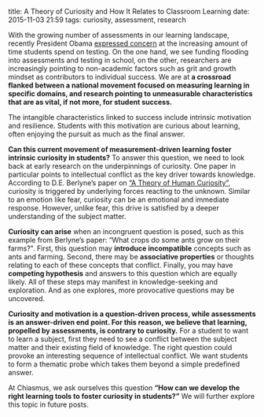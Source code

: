 title: A Theory of Curiosity and How It Relates to Classroom Learning
date: 2015-11-03 21:59
tags: curiosity, assessment, research

With the growing number of assessments in our learning landscape, recently President Obama [expressed concern](http://www.nytimes.com/2015/10/25/us/obama-administration-calls-for-limits-on-testing-in-schools.html) at the increasing amount of time students spend on testing. On the one hand, we see funding flooding into assessments and testing in school, on the other, researchers are increasingly pointing to non-academic factors such as grit and growth mindset as contributors to individual success. We are at **a crossroad flanked between a national movement focused on measuring learning in specific domains, and research pointing to unmeasurable characteristics that are as vital, if not more, for student success.**

The intangible characteristics linked to success include intrinsic motivation and resilience. Students with this motivation are curious about learning, often enjoying the pursuit as much as the final answer. 

**Can this current movement of measurement-driven learning foster intrinsic curiosity in students?** To answer this question, we need to look back at early research on the underpinnings of curiosity. One paper in particular points to intellectual conflict as the key driver towards knowledge. According to D.E. Berlyne’s paper on [“A Theory of Human Curiosity”](http://static1.squarespace.com/static/53a79084e4b01786c921de45/t/53a86486e4b009ec07711b59/1403544710847/A+Theory+of+Human+Curiosity+%28Berlyne%2C+1954%29.pdf), curiosity is triggered by underlying forces reacting to the unknown. Similar to an emotion like fear, curiosity can be an emotional and immediate response. However, unlike fear, this drive is satisfied by a deeper understanding of the subject matter. 

**Curiosity can arise** when an incongruent question is posed, such as this example from Berlyne’s paper: “What crops do some ants grow on their farms?". First, this question may **introduce incompatible** concepts such as ants and farming. Second, there may be **associative properties** or thoughts relating to each of these concepts that conflict. Finally, you may have **competing hypothesis** and answers to this question which are equally likely. All of these steps may manifest in knowledge-seeking and exploration. And as one explores, more provocative questions may be uncovered. 

**Curiosity and motivation is a question-driven process, while assessments is an answer-driven end point. For this reason, we believe that learning, propelled by assessments, is contrary to curiosity.** For a student to want to learn a subject, first they need to see a conflict between the subject matter and their existing field of knowledge. The right question could provoke an interesting sequence of intellectual conflict. We want students to form a thematic probe which takes them beyond a simple predefined answer.  

At Chiasmus, we ask ourselves this question **“How can we develop the right learning tools to foster curiosity in students?”** We will further explore this topic in future posts. 

